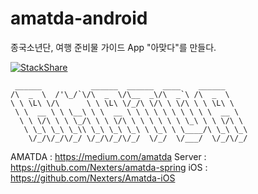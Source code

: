 # amatda-android
종국소년단, 여행 준비물 가이드 App "아맞다"를 만들다.

[![StackShare](https://img.shields.io/badge/tech-stack-0690fa.svg?style=flat)](https://stackshare.io/jks/tech-stack)

```
 ______           ______  ______  ____    ______
/\  _  \  /'\_/`\/\  _  \/\__  _\/\  _`\ /\  _  \
\ \ \L\ \/\      \ \ \L\ \/_/\ \/\ \ \/\ \ \ \L\ \
 \ \  __ \ \ \__\ \ \  __ \ \ \ \ \ \ \ \ \ \  __ \
  \ \ \/\ \ \ \_/\ \ \ \/\ \ \ \ \ \ \ \_\ \ \ \/\ \
   \ \_\ \_\ \_\\ \_\ \_\ \_\ \ \_\ \ \____/\ \_\ \_\
    \/_/\/_/\/_/ \/_/\/_/\/_/  \/_/  \/___/  \/_/\/_/
```

AMATDA : https://medium.com/amatda
Server : https://github.com/Nexters/amatda-spring
iOS : https://github.com/Nexters/Amatda-iOS

